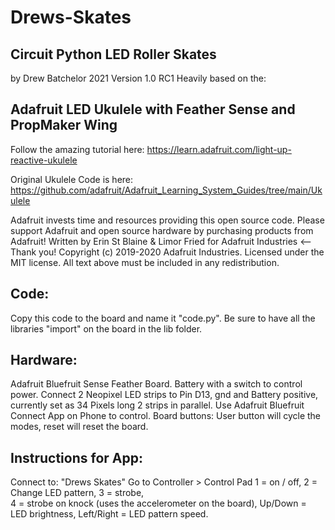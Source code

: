 # Drews-Skates

## Circuit Python LED Roller Skates 
by Drew Batchelor 2021 
Version 1.0 RC1
Heavily based on the: 

## Adafruit LED Ukulele with Feather Sense and PropMaker Wing
Follow the amazing tutorial here:
https://learn.adafruit.com/light-up-reactive-ukulele

Original Ukulele Code is here:
https://github.com/adafruit/Adafruit_Learning_System_Guides/tree/main/Ukulele

Adafruit invests time and resources providing this open source code. 
Please support Adafruit and open source hardware by purchasing products from Adafruit! 
Written by Erin St Blaine & Limor Fried for Adafruit Industries <--Thank you! 
Copyright (c) 2019-2020 Adafruit Industries. 
Licensed under the MIT license. 
All text above must be included in any redistribution.

## Code:
Copy this code to the board and name it "code.py". 
Be sure to have all the libraries "import" on the board in the lib folder. 

## Hardware:
Adafruit Bluefruit Sense Feather Board. 
Battery with a switch to control power. 
Connect 2 Neopixel LED strips to Pin D13, gnd and Battery positive, currently set as 34 Pixels long 2 strips in parallel. 
Use Adafruit Bluefruit Connect App on Phone to control. 
Board buttons: User button will cycle the modes, reset will reset the board. 

## Instructions for App:
Connect to: "Drews Skates"
Go to Controller > Control Pad
1 = on / off, 
2 = Change LED pattern, 
3 = strobe,  
4 = strobe on knock (uses the accelerometer on the board),
Up/Down = LED brightness,
Left/Right = LED pattern speed.
